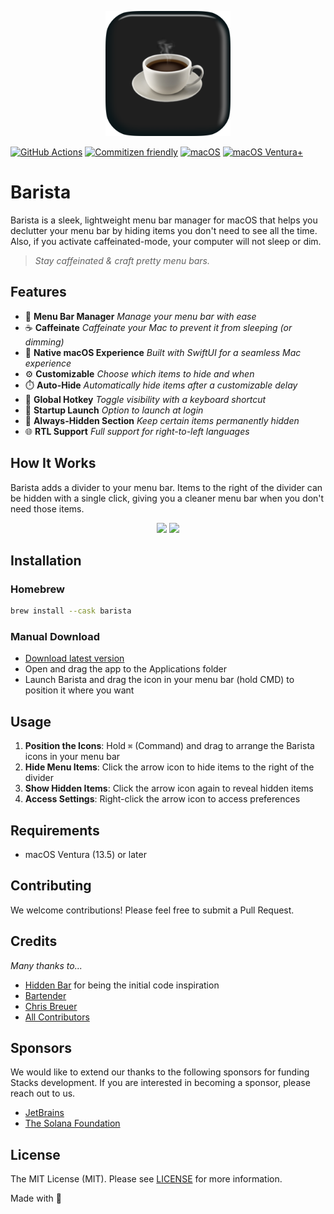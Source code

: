 <p align="center"><img src="src/assets/icon_512@2x.png" alt="Barista Logo" width="200" height="200"></p>

[![GitHub Actions][github-actions-src]][github-actions-href]
[![Commitizen friendly](https://img.shields.io/badge/commitizen-friendly-brightgreen.svg)](http://commitizen.github.io/cz-cli/)
[![macOS](https://img.shields.io/badge/platform-macOS-lightgrey.svg)](https://img.shields.io/badge/platform-macOS-lightgrey.svg)
[![macOS Ventura+](https://img.shields.io/badge/requirements-macOS%20Ventura+-ff69b4.svg)](https://img.shields.io/badge/requirements-macOS%20Ventura+-ff69b4.svg)

# Barista

Barista is a sleek, lightweight menu bar manager for macOS that helps you declutter your menu bar by hiding items you don't need to see all the time. Also, if you activate caffeinated-mode, your computer will not sleep or dim.

> _Stay caffeinated & craft pretty menu bars._

## Features

- 🔄 **Menu Bar Manager** _Manage your menu bar with ease_
- ☕ **Caffeinate** _Caffeinate your Mac to prevent it from sleeping (or dimming)_
- 🍎 **Native macOS Experience** _Built with SwiftUI for a seamless Mac experience_
- ⚙️ **Customizable** _Choose which items to hide and when_
- ⏱️ **Auto-Hide** _Automatically hide items after a customizable delay_
- 🔑 **Global Hotkey** _Toggle visibility with a keyboard shortcut_
- 🚀 **Startup Launch** _Option to launch at login_
- 🌙 **Always-Hidden Section** _Keep certain items permanently hidden_
- 🌐 **RTL Support** _Full support for right-to-left languages_

## How It Works

Barista adds a divider to your menu bar. Items to the right of the divider can be hidden with a single click, giving you a cleaner menu bar when you don't need those items.

<p align="center">
 <img width="400" src="src/assets/screen1.png">
 <img width="400" src="src/assets/screen2.png">
</p>

## Installation

<!-- ### App Store

[![AppStore](src/assets/appstore.svg)](https://itunes.apple.com/app/...) -->

### Homebrew

```bash
brew install --cask barista
```

### Manual Download

- [Download latest version](https://github.com/stacksjs/barista/releases/latest)
- Open and drag the app to the Applications folder
- Launch Barista and drag the icon in your menu bar (hold CMD) to position it where you want

## Usage

1. **Position the Icons**: Hold `⌘` (Command) and drag to arrange the Barista icons in your menu bar
2. **Hide Menu Items**: Click the arrow icon to hide items to the right of the divider
3. **Show Hidden Items**: Click the arrow icon again to reveal hidden items
4. **Access Settings**: Right-click the arrow icon to access preferences

## Requirements

- macOS Ventura (13.5) or later

## Contributing

We welcome contributions! Please feel free to submit a Pull Request.

## Credits

_Many thanks to..._

- [Hidden Bar](https://github.com/dwarvesf/hidden) for being the initial code inspiration
- [Bartender](https://www.macbartender.com)
- [Chris Breuer](https://github.com/chrisbbreuer)
- [All Contributors](../../contributors)

## Sponsors

We would like to extend our thanks to the following sponsors for funding Stacks development. If you are interested in becoming a sponsor, please reach out to us.

- [JetBrains](https://www.jetbrains.com/)
- [The Solana Foundation](https://solana.com/)

## License

The MIT License (MIT). Please see [LICENSE](LICENSE.md) for more information.

Made with 💙

<!-- Badges -->
[github-actions-src]: https://img.shields.io/github/actions/workflow/status/stacksjs/barista/ci.yml?style=flat-square&branch=main
[github-actions-href]: https://github.com/stacksjs/barista/actions?query=workflow%3Aci
